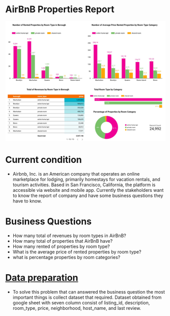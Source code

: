 # AirBnB Properties Report
![](/Images/Air_BnB_Report_page-0005.jpg)

# Current condition
* Airbnb, Inc. is an American company that operates an online marketplace for lodging, primarily homestays for vacation rentals, and tourism activities. Based in San Francisco, California, the platform is accessible via website and mobile app. Currently the stakeholders want to know the report of company and have some business questions they have to know.

# Business Questions
* How many total of revenues by room types in AirBnB?
* How many total of properties that AirBnB have? 
* How many rented of properties by room type?
* What is the average price of rented properties by room type?
* what is percentage properties by room categories?

# [Data preparation](https://docs.google.com/spreadsheets/d/1TenjxELlGHwuRP1ikTIwLVfCN9l20zU9m6E_LrUvJ2s/edit#gid=1020563855)
* To solve this problem that can answered the business question the most important things is collect dataset that required. Dataset obtained from google sheet with seven column consist of listing_id, description, room_type, price, neighborhood, host_name, and last review.
